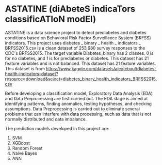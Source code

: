 # ASTATINE (diAbeteS indicaTors classificATIoN modEl)

ASTATINE is a data science project to detect prediabetes and diabetes conditions based on Behavioral Risk Factor Surveillance System (BRFSS) indicators. This project uses diabetes _ binary _ health _ indicators _ BRFSS2015.csv is a clean dataset of 253,680 survey responses to the CDC's BRFSS2015. The target variable Diabetes_binary has 2 classes. 0 is for no diabetes, and 1 is for prediabetes or diabetes. This dataset has 21 feature variables and is not balanced. This dataset has 21 feature variables. This dataset is from https://www.kaggle.com/datasets/alexteboul/diabetes-health-indicators-dataset?resource=download&select=diabetes_binary_health_indicators_BRFSS2015.csv

Before developing a classification model, Exploratory Data Analysis (EDA) and Data Preprocessing are first carried out. The EDA stage is aimed at identifying patterns, finding anomalies, testing hypotheses, and checking assumptions. Data Preprocessing is carried out to eliminate several problems that can interfere with data processing, such as data that is not normally distributed and data imbalance.

The prediction models developed in this project are:
1. SVM
2. XGBoost
3. Random Forest
4. Naive Bayes
5. ANN

